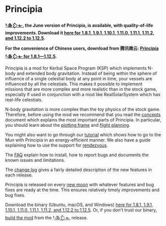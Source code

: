 # Principia

**&lrm;[𒁹𒆠𒁷𒉡](https://github.com/mockingbirdnest/Principia/wiki/Change-Log#%F0%92%81%B9%F0%92%86%A0%F0%92%81%B7%F0%92%89%A1), the June version of Principia, is available, with quality-of-life improvements.  Download it [here for 1.8.1, 1.9.1, 1.10.1, 1.11.0, 1.11.1, 1.11.2, and 1.12.2 to 1.12.5](https://bit.ly/ki_din_nu).**

**For the convenience of Chinese users, download from 腾讯微云: [Principia 𒁹𒆠𒁷𒉡 for 1.8.1—1.12.5](https://share.weiyun.com/JBFSuouF).**

Principia is a mod for Kerbal Space Program (KSP) which implements N-body and extended body gravitation.  Instead of being within the sphere of influence of a single celestial body at any point in time, your vessels are influenced by all the celestials.  This makes it possible to implement missions that are more complex and more realistic than in the stock game, especially if used in conjunction with a mod like RealSolarSystem which has real-life celestials.

N-body gravitation is more complex than the toy physics of the stock game.  Therefore, before using the mod we recommend that you read the [concepts](https://github.com/mockingbirdnest/Principia/wiki/Concepts) document which explains the most important parts of Principia.  In particular, you should learn about the [plotting frame](https://github.com/mockingbirdnest/Principia/wiki/Concepts#plotting-frame) and [flight planning](https://github.com/mockingbirdnest/Principia/wiki/Concepts#flight-planning).

You might also want to go through our
[tutorial](https://github.com/mockingbirdnest/Principia/wiki/A-guide-to-going-to-the-Mun-with-Principia) which shows how 
to go to the Mun with Principia in an energy-efficient manner.  We also have a guide explaining how to use the support for [rendezvous](https://github.com/mockingbirdnest/Principia/wiki/A-guide-to-performing-low-orbit-rendezvous).

The [FAQ](https://github.com/mockingbirdnest/Principia/wiki/Installing,-reporting-bugs,-and-frequently-asked-questions) explain how to install, how to report bugs and documents the known issues and limitations.

The [change log](https://github.com/mockingbirdnest/Principia/wiki/Change-Log) gives a fairly detailed description of the new features in each release.

Principia is released on every [new moon](https://en.wikipedia.org/wiki/New_moon) with whatever features and bug fixes are ready at the time.  This ensures relatively timely improvements and bug fixes.

Download the binary (Ubuntu, macOS, and Windows) [here for 1.8.1, 1.9.1, 1.10.1, 1.11.0, 1.11.1, 1.11.2, and 1.12.2 to 1.12.5](https://bit.ly/ki_din_nu).  Or, if you don't trust our binary, [build the mod](https://github.com/mockingbirdnest/Principia/blob/master/documentation/Setup.md) from the [𒁹𒆠𒁷𒉡](https://github.com/mockingbirdnest/Principia/releases/tag/2024060613-%F0%92%81%B9%F0%92%86%A0%F0%92%81%B7%F0%92%89%A1) release.
